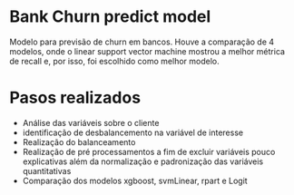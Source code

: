 # Bank Churn predict model
 Modelo para previsão de churn em bancos. Houve a comparação de 4 modelos, onde o linear support vector machine mostrou a melhor métrica de recall e, por isso, foi escolhido como melhor modelo.


# Pasos realizados
* Análise das variáveis sobre o cliente
* identificação de desbalancemento na variável de interesse
* Realização do balanceamento
* Realização de pré processamentos a fim de excluir variáveis pouco explicativas além da normalização e padronização das variáveis quantitativas
* Comparação dos modelos xgboost, svmLinear, rpart e Logit

